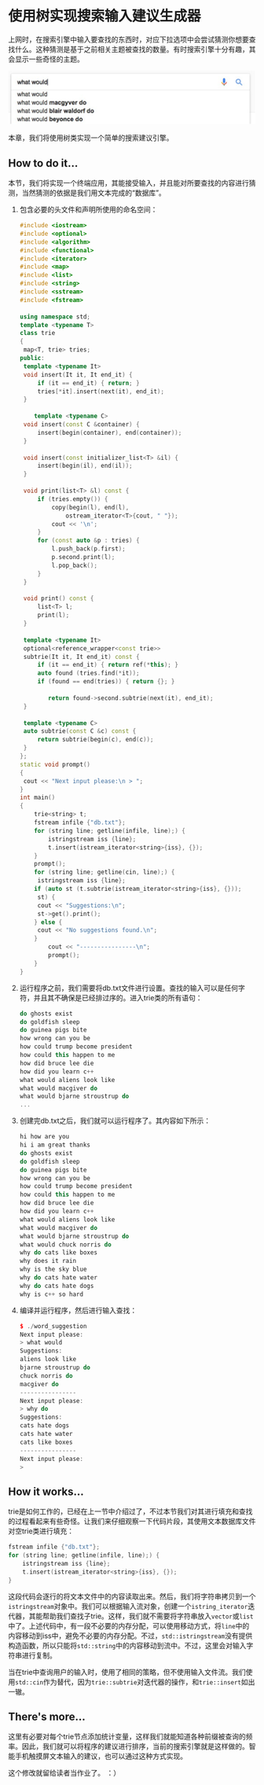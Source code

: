 # 使用树实现搜索输入建议生成器

上网时，在搜索引擎中输入要查找的东西时，对应下拉选项中会尝试猜测你想要查找什么。这种猜测是基于之前相关主题被查找的数量。有时搜索引擎十分有趣，其会显示一些奇怪的主题。

![](../../images/chapter6/6-2-1.png)

本章，我们将使用树类实现一个简单的搜索建议引擎。

## How to do it...

本节，我们将实现一个终端应用，其能接受输入，并且能对所要查找的内容进行猜测，当然猜测的依据是我们用文本完成的“数据库”。

1. 包含必要的头文件和声明所使用的命名空间：

   ```c++
   #include <iostream>
   #include <optional>
   #include <algorithm>
   #include <functional>
   #include <iterator>
   #include <map>
   #include <list>
   #include <string>
   #include <sstream>
   #include <fstream>
   
   using namespace std;
   template <typename T>
   class trie
   {
   	map<T, trie> tries;
   public:
   	template <typename It>
   	void insert(It it, It end_it) {
   		if (it == end_it) { return; }
   		tries[*it].insert(next(it), end_it);
   	}
   
       template <typename C>
   	void insert(const C &container) {
   		insert(begin(container), end(container));
   	}
       
   	void insert(const initializer_list<T> &il) {
   		insert(begin(il), end(il));
   	}
       
   	void print(list<T> &l) const {
   		if (tries.empty()) {
   			copy(begin(l), end(l),
   				ostream_iterator<T>{cout, " "});
   			cout << '\n';
   		}
   		for (const auto &p : tries) {
   			l.push_back(p.first);
   			p.second.print(l);
   			l.pop_back();
   		}
   	}
      	 
   	void print() const {
   		list<T> l;
   		print(l);
   	}
       
   	template <typename It>
   	optional<reference_wrapper<const trie>>
   	subtrie(It it, It end_it) const {
   		if (it == end_it) { return ref(*this); }
   		auto found (tries.find(*it));
   		if (found == end(tries)) { return {}; }
   
           return found->second.subtrie(next(it), end_it);
   	}
       
   	template <typename C>
   	auto subtrie(const C &c) const {
   		return subtrie(begin(c), end(c));
   	}
   };
   static void prompt()
   {
   	cout << "Next input please:\n > ";
   } 
   int main()
   {
       trie<string> t;
       fstream infile {"db.txt"};
       for (string line; getline(infile, line);) {
           istringstream iss {line};
           t.insert(istream_iterator<string>{iss}, {});
       }
       prompt();
       for (string line; getline(cin, line);) {
       	istringstream iss {line};
       if (auto st (t.subtrie(istream_iterator<string>{iss}, {}));
       	st) {
       	cout << "Suggestions:\n";
       	st->get().print();
       } else {
       	cout << "No suggestions found.\n";
       }
           cout << "----------------\n";
           prompt();
       }
   }
   ```

8. 运行程序之前，我们需要将db.txt文件进行设置。查找的输入可以是任何字符，并且其不确保是已经排过序的。进入trie类的所有语句：

   ```c++
   do ghosts exist
   do goldfish sleep
   do guinea pigs bite
   how wrong can you be
   how could trump become president
   how could this happen to me
   how did bruce lee die
   how did you learn c++
   what would aliens look like
   what would macgiver do
   what would bjarne stroustrup do
   ...
   ```

9. 创建完db.txt之后，我们就可以运行程序了。其内容如下所示：

   ```c++
   hi how are you
   hi i am great thanks
   do ghosts exist
   do goldfish sleep
   do guinea pigs bite
   how wrong can you be
   how could trump become president
   how could this happen to me
   how did bruce lee die
   how did you learn c++
   what would aliens look like
   what would macgiver do
   what would bjarne stroustrup do
   what would chuck norris do
   why do cats like boxes
   why does it rain
   why is the sky blue
   why do cats hate water
   why do cats hate dogs
   why is c++ so hard
   ```

10. 编译并运行程序，然后进行输入查找：

    ```c++
    $ ./word_suggestion
    Next input please:
    > what would
    Suggestions:
    aliens look like
    bjarne stroustrup do
    chuck norris do
    macgiver do
    ----------------
    Next input please:
    > why do
    Suggestions:
    cats hate dogs
    cats hate water
    cats like boxes
    ----------------
    Next input please:
    >
    ```
## How it works...

trie是如何工作的，已经在上一节中介绍过了，不过本节我们对其进行填充和查找的过程看起来有些奇怪。让我们来仔细观察一下代码片段，其使用文本数据库文件对空trie类进行填充：

```c++
fstream infile {"db.txt"};
for (string line; getline(infile, line);) {
    istringstream iss {line};
    t.insert(istream_iterator<string>{iss}, {});
}
```

这段代码会逐行的将文本文件中的内容读取出来。然后，我们将字符串拷贝到一个`istringstream`对象中。我们可以根据输入流对象，创建一个`istring_iterator`迭代器，其能帮助我们查找子trie。这样，我们就不需要将字符串放入`vector`或`list`中了。上述代码中，有一段不必要的内存分配，可以使用移动方式，将`line`中的内容移动到iss中，避免不必要的内存分配。不过，`std::istringstream`没有提供构造函数，所以只能将`std::string`中的内容移动到流中。不过，这里会对输入字符串进行复制。

当在trie中查询用户的输入时，使用了相同的策略，但不使用输入文件流。我们使用`std::cin`作为替代，因为`trie::subtrie`对迭代器的操作，和`trie::insert`如出一辙。

## There's more...

这里有必要对每个trie节点添加统计变量，这样我们就能知道各种前缀被查询的频率。因此，我们就可以将程序的建议进行排序，当前的搜索引擎就是这样做的。智能手机触摸屏文本输入的建议，也可以通过这种方式实现。

这个修改就留给读者当作业了。 ：）